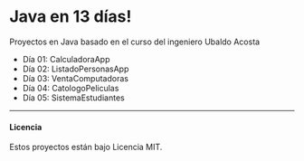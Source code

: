 # Java en 13 días!

Proyectos en Java basado en el curso del ingeniero Ubaldo Acosta

- Día 01: CalculadoraApp
- Día 02: ListadoPersonasApp
- Día 03: VentaComputadoras
- Día 04: CatologoPeliculas
- Día 05: SistemaEstudiantes

<hr/>

#### Licencia

Estos proyectos están bajo Licencia MIT.
